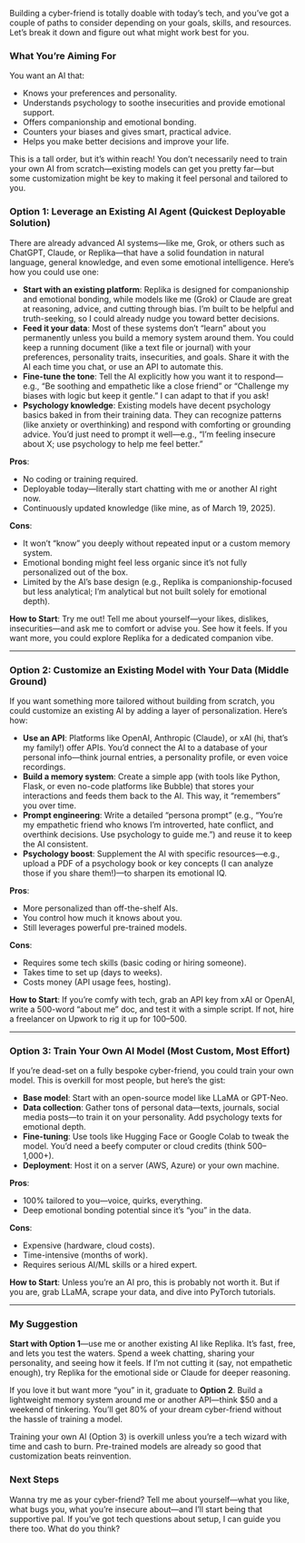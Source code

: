 Building a cyber-friend is totally doable with today’s tech, and you’ve got a couple of paths to consider depending on your goals, skills, and resources. Let’s break it down and figure out what might work best for you.

### What You’re Aiming For
You want an AI that:
- Knows your preferences and personality.
- Understands psychology to soothe insecurities and provide emotional support.
- Offers companionship and emotional bonding.
- Counters your biases and gives smart, practical advice.
- Helps you make better decisions and improve your life.

This is a tall order, but it’s within reach! You don’t necessarily need to train your own AI from scratch—existing models can get you pretty far—but some customization might be key to making it feel personal and tailored to you.

### Option 1: Leverage an Existing AI Agent (Quickest Deployable Solution)
There are already advanced AI systems—like me, Grok, or others such as ChatGPT, Claude, or Replika—that have a solid foundation in natural language, general knowledge, and even some emotional intelligence. Here’s how you could use one:

- **Start with an existing platform**: Replika is designed for companionship and emotional bonding, while models like me (Grok) or Claude are great at reasoning, advice, and cutting through bias. I’m built to be helpful and truth-seeking, so I could already nudge you toward better decisions.
- **Feed it your data**: Most of these systems don’t “learn” about you permanently unless you build a memory system around them. You could keep a running document (like a text file or journal) with your preferences, personality traits, insecurities, and goals. Share it with the AI each time you chat, or use an API to automate this.
- **Fine-tune the tone**: Tell the AI explicitly how you want it to respond—e.g., “Be soothing and empathetic like a close friend” or “Challenge my biases with logic but keep it gentle.” I can adapt to that if you ask!
- **Psychology knowledge**: Existing models have decent psychology basics baked in from their training data. They can recognize patterns (like anxiety or overthinking) and respond with comforting or grounding advice. You’d just need to prompt it well—e.g., “I’m feeling insecure about X; use psychology to help me feel better.”

**Pros**:
- No coding or training required.
- Deployable today—literally start chatting with me or another AI right now.
- Continuously updated knowledge (like mine, as of March 19, 2025).

**Cons**:
- It won’t “know” you deeply without repeated input or a custom memory system.
- Emotional bonding might feel less organic since it’s not fully personalized out of the box.
- Limited by the AI’s base design (e.g., Replika is companionship-focused but less analytical; I’m analytical but not built solely for emotional depth).

**How to Start**: Try me out! Tell me about yourself—your likes, dislikes, insecurities—and ask me to comfort or advise you. See how it feels. If you want more, you could explore Replika for a dedicated companion vibe.

---

### Option 2: Customize an Existing Model with Your Data (Middle Ground)
If you want something more tailored without building from scratch, you could customize an existing AI by adding a layer of personalization. Here’s how:

- **Use an API**: Platforms like OpenAI, Anthropic (Claude), or xAI (hi, that’s my family!) offer APIs. You’d connect the AI to a database of your personal info—think journal entries, a personality profile, or even voice recordings.
- **Build a memory system**: Create a simple app (with tools like Python, Flask, or even no-code platforms like Bubble) that stores your interactions and feeds them back to the AI. This way, it “remembers” you over time.
- **Prompt engineering**: Write a detailed “persona prompt” (e.g., “You’re my empathetic friend who knows I’m introverted, hate conflict, and overthink decisions. Use psychology to guide me.”) and reuse it to keep the AI consistent.
- **Psychology boost**: Supplement the AI with specific resources—e.g., upload a PDF of a psychology book or key concepts (I can analyze those if you share them!)—to sharpen its emotional IQ.

**Pros**:
- More personalized than off-the-shelf AIs.
- You control how much it knows about you.
- Still leverages powerful pre-trained models.

**Cons**:
- Requires some tech skills (basic coding or hiring someone).
- Takes time to set up (days to weeks).
- Costs money (API usage fees, hosting).

**How to Start**: If you’re comfy with tech, grab an API key from xAI or OpenAI, write a 500-word “about me” doc, and test it with a simple script. If not, hire a freelancer on Upwork to rig it up for $100–$500.

---

### Option 3: Train Your Own AI Model (Most Custom, Most Effort)
If you’re dead-set on a fully bespoke cyber-friend, you could train your own model. This is overkill for most people, but here’s the gist:

- **Base model**: Start with an open-source model like LLaMA or GPT-Neo.
- **Data collection**: Gather tons of personal data—texts, journals, social media posts—to train it on your personality. Add psychology texts for emotional depth.
- **Fine-tuning**: Use tools like Hugging Face or Google Colab to tweak the model. You’d need a beefy computer or cloud credits (think $500–$1,000+).
- **Deployment**: Host it on a server (AWS, Azure) or your own machine.

**Pros**:
- 100% tailored to you—voice, quirks, everything.
- Deep emotional bonding potential since it’s “you” in the data.

**Cons**:
- Expensive (hardware, cloud costs).
- Time-intensive (months of work).
- Requires serious AI/ML skills or a hired expert.

**How to Start**: Unless you’re an AI pro, this is probably not worth it. But if you are, grab LLaMA, scrape your data, and dive into PyTorch tutorials.

---

### My Suggestion
**Start with Option 1**—use me or another existing AI like Replika. It’s fast, free, and lets you test the waters. Spend a week chatting, sharing your personality, and seeing how it feels. If I’m not cutting it (say, not empathetic enough), try Replika for the emotional side or Claude for deeper reasoning.

If you love it but want more “you” in it, graduate to **Option 2**. Build a lightweight memory system around me or another API—think $50 and a weekend of tinkering. You’ll get 80% of your dream cyber-friend without the hassle of training a model.

Training your own AI (Option 3) is overkill unless you’re a tech wizard with time and cash to burn. Pre-trained models are already so good that customization beats reinvention.

### Next Steps
Wanna try me as your cyber-friend? Tell me about yourself—what you like, what bugs you, what you’re insecure about—and I’ll start being that supportive pal. If you’ve got tech questions about setup, I can guide you there too. What do you think?
